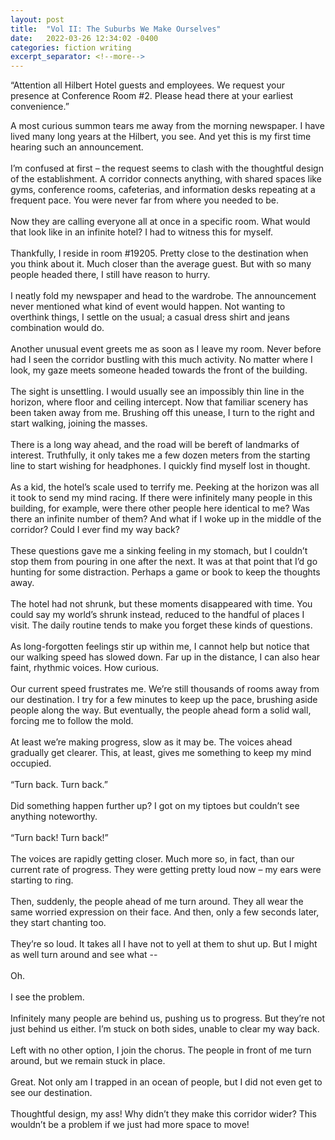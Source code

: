 ```yaml
---
layout: post
title:  "Vol II: The Suburbs We Make Ourselves"
date:   2022-03-26 12:34:02 -0400
categories: fiction writing
excerpt_separator: <!--more-->
---
```


“Attention all Hilbert Hotel guests and employees. We request your presence at Conference Room #2. Please head there at your earliest convenience.”<br>

<!--more-->

A most curious summon tears me away from the morning newspaper. I have lived many long years at the Hilbert, you see. And yet this is my first time hearing such an announcement.<br>
<br>
I’m confused at first – the request seems to clash with the thoughtful design of the establishment. A corridor connects anything, with shared spaces like gyms, conference rooms, cafeterias, and information desks repeating at a frequent pace. You were never far from where you needed to be.<br>
<br>
Now they are calling everyone all at once in a specific room. What would that look like in an infinite hotel? I had to witness this for myself.<br>
<br>
Thankfully, I reside in room #19205. Pretty close to the destination when you think about it. Much closer than the average guest. But with so many people headed there, I still have reason to hurry.<br>
<br>
I neatly fold my newspaper and head to the wardrobe. The announcement never mentioned what kind of event would happen. Not wanting to overthink things, I settle on the usual; a casual dress shirt and jeans combination would do.<br>
<br>
Another unusual event greets me as soon as I leave my room. Never before had I seen the corridor bustling with this much activity. No matter where I look, my gaze meets someone headed towards the front of the building.<br>
<br>
The sight is unsettling. I would usually see an impossibly thin line in the horizon, where floor and ceiling intercept. Now that familiar scenery has been taken away from me. Brushing off this unease, I turn to the right and start walking, joining the masses.<br>
<br>
There is a long way ahead, and the road will be bereft of landmarks of interest. Truthfully, it only takes me a few dozen meters from the starting line to start wishing for headphones. I quickly find myself lost in thought.<br>
<br>
As a kid, the hotel’s scale used to terrify me. Peeking at the horizon was all it took to send my mind racing. If there were infinitely many people in this building, for example, were there other people here identical to me? Was there an infinite number of them? And what if I woke up in the middle of the corridor? Could I ever find my way back?<br>
<br>
These questions gave me a sinking feeling in my stomach, but I couldn’t stop them from pouring in one after the next. It was at that point that I’d go hunting for some distraction. Perhaps a game or book to keep the thoughts away.<br>
<br>
The hotel had not shrunk, but these moments disappeared with time. You could say my world’s shrunk instead, reduced to the handful of places I visit. The daily routine tends to make you forget these kinds of questions.<br>
<br>
As long-forgotten feelings stir up within me, I cannot help but notice that our walking speed has slowed down. Far up in the distance, I can also hear faint, rhythmic voices. How curious.<br>
<br>
Our current speed frustrates me. We’re still thousands of rooms away from our destination. I try for a few minutes to keep up the pace, brushing aside people along the way. But eventually, the people ahead form a solid wall, forcing me to follow the mold.<br>
<br>
At least we’re making progress, slow as it may be. The voices ahead gradually get clearer. This, at least, gives me something to keep my mind occupied.<br>
<br>
“Turn back. Turn back.”<br>
<br>
Did something happen further up? I got on my tiptoes but couldn’t see anything noteworthy.<br>
<br>
“Turn back! Turn back!”<br>
<br>
The voices are rapidly getting closer. Much more so, in fact, than our current rate of progress. They were getting pretty loud now – my ears were starting to ring.<br>
<br>
Then, suddenly, the people ahead of me turn around. They all wear the same worried expression on their face. And then, only a few seconds later, they start chanting too.<br>
<br>
They’re so loud. It takes all I have not to yell at them to shut up. But I might as well turn around and see what --<br>
<br>
Oh.<br>
<br>
I see the problem.<br>
<br>
Infinitely many people are behind us, pushing us to progress. But they’re not just behind us either. I’m stuck on both sides, unable to clear my way back.<br>
<br>
Left with no other option, I join the chorus. The people in front of me turn around, but we remain stuck in place.<br>
<br>
Great. Not only am I trapped in an ocean of people, but I did not even get to see our destination.<br>
<br>
Thoughtful design, my ass! Why didn’t they make this corridor wider? This wouldn’t be a problem if we just had more space to move!